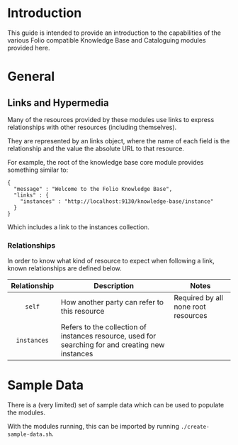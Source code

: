 # Introduction

This guide is intended to provide an introduction to the capabilities of the various Folio compatible Knowledge Base and Cataloguing modules provided here.

# General

## Links and Hypermedia

Many of the resources provided by these modules use links to express relationships with other resources (including themselves).

They are represented by an links object, where the name of each field is the relationship and the value the absolute URL to that resource. 

For example, the root of the knowledge base core module provides something similar to:

```
{
  "message" : "Welcome to the Folio Knowledge Base",
  "links" : {
    "instances" : "http://localhost:9130/knowledge-base/instance"
  }
}
```
Which includes a link to the instances collection.

### Relationships

In order to know what kind of resource to expect when following a link, known relationships are defined below.

| Relationship | Description | Notes |
|:------------:|-------------|----------|
| `self` | How another party can refer to this resource | Required by all none root resources |
| `instances` | Refers to the collection of instances resource, used for searching for and creating new instances ||

# Sample Data

There is a (very limited) set of sample data which can be used to populate the modules.

With the modules running, this can be imported by running `./create-sample-data.sh`.